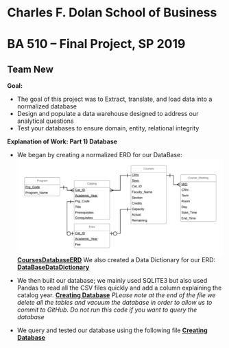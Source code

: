 # Charles F. Dolan School of Business

# BA 510 – Final Project, SP 2019

## Team New

**Goal:** 
- The goal of this project was to Extract, translate, and load data into a normalized database
- Design and populate a  data warehouse designed to address our analytical questions
- Test your databases to ensure domain, entity, relational integrity

**Explanation of Work: Part 1) Database**
- We began by creating a normalized ERD for our DataBase:
![](CoursesDatabaseERD.png) 
**[CoursesDatabaseERD](CoursesDatabaseERD.png)**
  We also created a Data Dictionary for our ERD:
**[DataBaseDataDictionary](CourseDataDictionary.md)**

- We then built our database; we mainly used SQLITE3 but also used Pandas to read all the CSV files quickly and add a column explaining the catalog year.
**[Creating Database](CourseDataETL.ipynb)**
*PLease note at the end of the file we delete all the tables and vacuum the database in order to allow us to commit to GitHub. Do not run this code if you want to query the database*

- We query and tested our database using the following file
**[Creating Database](CourseDataETL.ipynb)**

